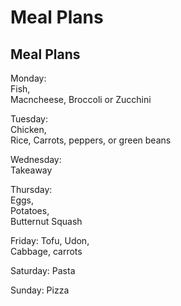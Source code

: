 # Meal Plans
## Meal Plans

Monday:   
Fish,  
Macncheese,
Broccoli or Zucchini

Tuesday:   
Chicken,   
Rice,
Carrots, peppers, or green beans

Wednesday:   
Takeaway

Thursday:   
Eggs,   
Potatoes,   
Butternut Squash


Friday:
Tofu,
Udon,   
Cabbage, carrots


Saturday:
Pasta

Sunday:
Pizza